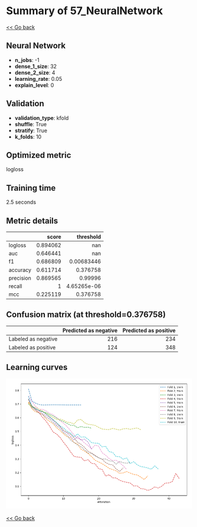 # Summary of 57_NeuralNetwork

[<< Go back](../README.md)


## Neural Network
- **n_jobs**: -1
- **dense_1_size**: 32
- **dense_2_size**: 4
- **learning_rate**: 0.05
- **explain_level**: 0

## Validation
 - **validation_type**: kfold
 - **shuffle**: True
 - **stratify**: True
 - **k_folds**: 10

## Optimized metric
logloss

## Training time

2.5 seconds

## Metric details
|           |    score |     threshold |
|:----------|---------:|--------------:|
| logloss   | 0.894062 | nan           |
| auc       | 0.646441 | nan           |
| f1        | 0.686809 |   0.00683446  |
| accuracy  | 0.611714 |   0.376758    |
| precision | 0.869565 |   0.99996     |
| recall    | 1        |   4.65265e-06 |
| mcc       | 0.225119 |   0.376758    |


## Confusion matrix (at threshold=0.376758)
|                     |   Predicted as negative |   Predicted as positive |
|:--------------------|------------------------:|------------------------:|
| Labeled as negative |                     216 |                     234 |
| Labeled as positive |                     124 |                     348 |

## Learning curves
![Learning curves](learning_curves.png)

[<< Go back](../README.md)
